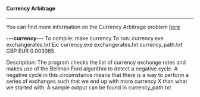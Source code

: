 #### Currency Arbitrage

---

You can find more information on the Currency Arbitrage problem [here](https://stackoverflow.com/questions/2282427/interesting-problem-currency-arbitrage)

**---currency---**
To compile: make currency 
To run: currency.exe exchangerates.txt <output file> <source vertex> <destination vertex> <transaction cost> 
Ex: currency.exe exchangerates.txt currency_path.txt GBP EUR 0.003065

Description: The program checks the list of currency exchange rates and makes use of the Bellman Ford algorithm to detect a negative cycle. A negative cycle in this circumstance means that there is a way to perform a series of exchanges such that we end up with more currency X than what we started with. 
A sample output can be found in currency_path.txt 